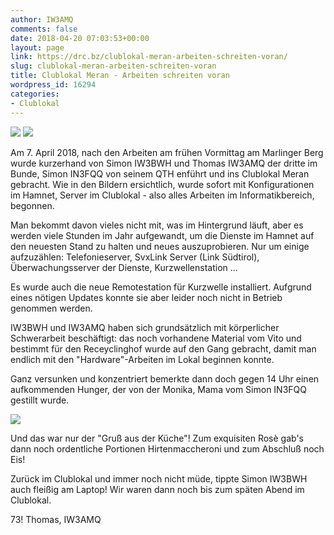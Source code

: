 ```yaml
---
author: IW3AMQ
comments: false
date: 2018-04-20 07:03:53+00:00
layout: page
link: https://drc.bz/clublokal-meran-arbeiten-schreiten-voran/
slug: clublokal-meran-arbeiten-schreiten-voran
title: Clublokal Meran - Arbeiten schreiten voran
wordpress_id: 16294
categories:
- Clublokal
---
```




![](https://drc.bz/wp-content/uploads/2018/04/20180407_191925.jpg) ![](https://drc.bz/wp-content/uploads/2018/04/20180407_191959.jpg)

Am 7. April 2018, nach den Arbeiten am frühen Vormittag am Marlinger Berg wurde kurzerhand von Simon IW3BWH und Thomas IW3AMQ der dritte im Bunde, Simon IN3FQQ von seinem QTH enführt und ins Clublokal Meran gebracht. Wie in den Bildern ersichtlich, wurde sofort mit Konfigurationen im Hamnet, Server im Clublokal - also alles Arbeiten im Informatikbereich, begonnen.

Man bekommt davon vieles nicht mit, was im Hintergrund läuft, aber es werden viele Stunden im Jahr aufgewandt, um die Dienste im Hamnet auf den neuesten Stand zu halten und neues auszuprobieren. Nur um einige aufzuzählen: Telefonieserver, SvxLink Server (Link Südtirol), Überwachungsserver der Dienste, Kurzwellenstation ...

Es wurde auch die neue Remotestation für Kurzwelle installiert. Aufgrund eines nötigen Updates konnte sie aber leider noch nicht in Betrieb genommen werden.

IW3BWH und IW3AMQ haben sich grundsätzlich mit körperlicher Schwerarbeit beschäftigt: das noch vorhandene Material vom Vito und bestimmt für den Receyclinghof wurde auf den Gang gebracht, damit man endlich mit den "Hardware"-Arbeiten im Lokal beginnen konnte.

Ganz versunken und konzentriert bemerkte dann doch gegen 14 Uhr einen aufkommenden Hunger, der von der Monika, Mama vom Simon IN3FQQ gestillt wurde.

![](https://drc.bz/wp-content/uploads/2018/04/20180407_140805_.jpg)

Und das war nur der "Gruß aus der Küche"! Zum exquisiten Rosè gab's dann noch ordentliche Portionen Hirtenmaccheroni und zum Abschluß noch Eis!

Zurück im Clublokal und immer noch nicht müde, tippte Simon IW3BWH auch fleißig am Laptop! Wir waren dann noch bis zum späten Abend im Clublokal.

73! Thomas, IW3AMQ
